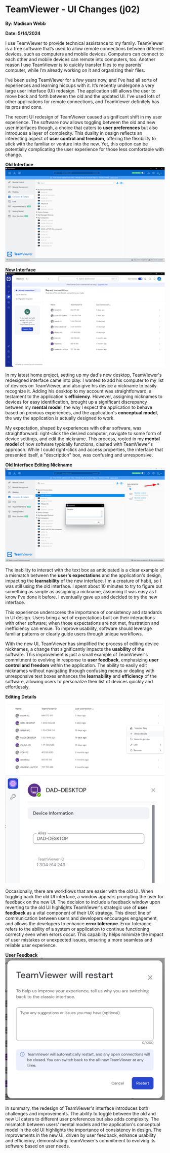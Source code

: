 # TeamViewer - UI Changes (j02)

**By: Madison Webb**

**Date: 5/14/2024**

I use TeamViewer to provide technical assistance to my family. TeamViewer is a free software that’s used to allow remote connections between different devices, such as computers and mobile devices. Computers can connect to each other and mobile devices can remote into computers, too. Another reason I use TeamViewer is to quickly transfer files to my parents’ computer, while I’m already working on it and organizing their files.

I've been using TeamViewer for a few years now, and I’ve had all sorts of experiences and learning hiccups with it. It’s recently undergone a very large user interface (UI) redesign. The application still allows the user to move back and forth between the old and the updated UI. I’ve used lots of other applications for remote connections, and TeamViewer definitely has its pros and cons.

The recent UI redesign of TeamViewer caused a significant shift in my user experience. The software now allows toggling between the old and new user interfaces though, a choice that caters to **user preferences** but also introduces a layer of complexity. This duality in design reflects an interesting aspect of **user control and freedom**, offering the flexibility to stick with the familiar or venture into the new. Yet, this option can be potentially complicating the user experience for those less comfortable with change.

**Old Interface**
![Old Interface](../assets/Old_Interface.png "Old Interface")

**New Interface**
![New Interface](../assets/New_Interface.png "New Interface")

In my latest home project, setting up my dad's new desktop, TeamViewer's redesigned interface came into play. I wanted to add his computer to my list of devices on TeamViewer, and also give his device a nickname to easily recognize it. Adding his desktop to my account was straightforward, a testament to the application's **efficiency**. However, assigning nicknames to devices for easy identification, brought up a significant discrepancy between my **mental model**, the way I expect the application to behave based on previous experiences, and the application's **conceptual model**, the way the application is actually designed to work.

My expectation, shaped by experiences with other software, was straightforward: right-click the desired computer, navigate to some form of device settings, and edit the nickname. This process, rooted in my **mental model** of how software typically functions, clashed with TeamViewer's approach. While I could right-click and access properties, the interface that presented itself, a "description" box, was confusing and unresponsive. 

**Old Interface Editing Nickname**
![Editing Nickname](../assets/Description_Issue.png)

The inability to interact with the text box as anticipated is a clear example of a mismatch between the **user's expectations** and the application's design, impacting the **learnability** of the new interface. I'm a creature of habit, so I was still using the old interface. I spent about 10 minutes to try to figure out something as simple as assigning a nickname, assuming it was easy as I know I've done it before. I eventually gave up and decided to try the new interface.

This experience underscores the importance of consistency and standards in UI design. Users bring a set of expectations built on their interactions with other software; when those expectations are not met, frustration and inefficiency can ensue. To improve usability, software should leverage familiar patterns or clearly guide users through unique workflows.

With the new UI, TeamViewer has simplified the process of editing device nicknames, a change that significantly impacts the **usability** of the software. This improvement is just a small example of TeamViewer's commitment to evolving in response to **user feedback**, emphasizing **user control and freedom** within the application. The ability to easily edit nicknames without navigating through confusing menus or dealing with unresponsive text boxes enhances the **learnability** and **efficiency** of the software, allowing users to personalize their list of devices quickly and effortlessly.

**Editing Details**
![Editing Details](../assets/NewUI_EditDetails.png)
![Editing Alias](../assets/NewUI_EditAlias.png)

Occasionally, there are workflows that are easier with the old UI. When toggling back the old UI interface, a window appears prompting the user for feedback on the new UI. The decision to include a feedback window upon reverting to the old UI highlights TeamViewer's strategic use of **user feedback** as a vital component of their UX strategy. This direct line of communication between users and developers encourages engagement, and allows the developers to enhance **error tolerence**. Error tolerance refers to the ability of a system or application to continue functioning correctly even when errors occur. This capability helps minimize the impact of user mistakes or unexpected issues, ensuring a more seamless and reliable user experience.

**User Feedback**
![User Feedback](../assets/UIFeedback.png)

In summary, the redesign of TeamViewer's interface introduces both challenges and improvements. The ability to toggle between the old and new UI caters to different user preferences but also adds complexity. The mismatch between users' mental models and the application's conceptual model in the old UI highlights the importance of consistency in design. The improvements in the new UI, driven by user feedback, enhance usability and efficiency, demonstrating TeamViewer's commitment to evolving its software based on user needs.
